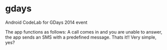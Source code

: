 gdays
=====

Android CodeLab for GDays 2014 event

The app functions as follows:
A call comes in and you are unable to answer, the app sends an SMS with a predefined message.
Thats it!!
Very simple, yes?
